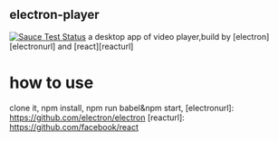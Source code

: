## electron-player
[![Sauce Test Status](https://github.com/nokisnojok/electron-player/tree/master/css/readme.PNG)](https://github.com/nokisnojok/electron-player)
a desktop app of video player,build by [electron][electronurl] and [react][reacturl]
# how to use
clone it,
npm install,
npm run babel&npm start,
[electronurl]: https://github.com/electron/electron
[reacturl]: https://github.com/facebook/react
